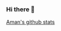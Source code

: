 ### Hi there 👋

[Aman's github stats](https://github-readme-stats.vercel.app/api/?username=amandugar1801&show_icons=true&title_color=ffd1dc&icon_color=79ff97&text_color=ffd1dc&bg_color=151515)

<!--
**amandugar/amandugar** is a ✨ _special_ ✨ repository because its `README.md` (this file) appears on your GitHub profile.

Here are some ideas to get you started:

- 🔭 I’m currently working on ...
- 🌱 I’m currently learning ...
- 👯 I’m looking to collaborate on ...
- 🤔 I’m looking for help with ...
- 💬 Ask me about ...
- 📫 How to reach me: ...
- 😄 Pronouns: ...
- ⚡ Fun fact: ...
-->
